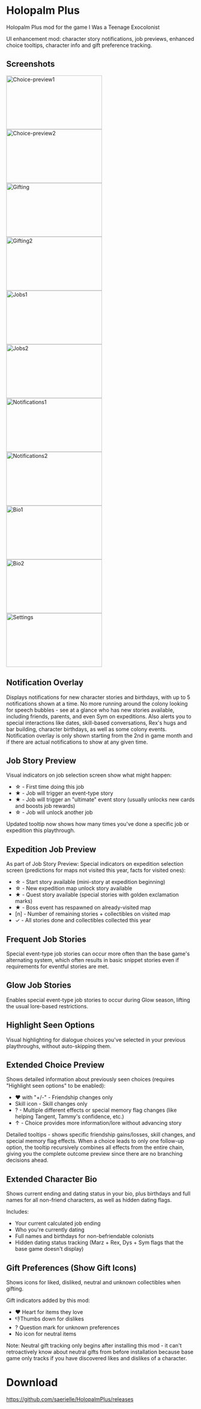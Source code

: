 # Holopalm Plus
Holopalm Plus mod for the game I Was a Teenage Exocolonist

UI enhancement mod: character story notifications, job previews, enhanced choice tooltips, character info and gift preference tracking.

## Screenshots
<img width="255" height="143" alt="Choice-preview1" src="https://github.com/user-attachments/assets/501fffab-7a78-4981-9ede-f2796d5021bd" />
<img width="255" height="143" alt="Choice-preview2" src="https://github.com/user-attachments/assets/11e8652f-8fbe-4547-894d-0bf8437ee46a" />
<img width="255" height="143" alt="Gifting" src="https://github.com/user-attachments/assets/185f65c3-999c-4b18-88b4-61fcc430da6a" />
<img width="255" height="143" alt="Gifting2" src="https://github.com/user-attachments/assets/c7ef8e40-e476-45c2-b283-d4a8e9de7e7b" />
<img width="255" height="143" alt="Jobs1" src="https://github.com/user-attachments/assets/59c0d935-34c6-4a08-884a-46898583e8b3" />
<img width="255" height="143" alt="Jobs2" src="https://github.com/user-attachments/assets/6d5e40ec-51d9-489d-89d1-e7697f7b5657" />
<img width="255" height="143" alt="Notifications1" src="https://github.com/user-attachments/assets/cf9acfda-7944-49b4-9916-67358ef8d0d9" />
<img width="255" height="143" alt="Notifications2" src="https://github.com/user-attachments/assets/2cfc7413-8c6d-4ff1-8a72-77b707af4283" />
<img width="255" height="143" alt="Bio1" src="https://github.com/user-attachments/assets/ae4dcc45-e579-46fa-a0e1-8d14fb33fd9a" />
<img width="255" height="143" alt="Bio2" src="https://github.com/user-attachments/assets/e8638246-af75-4bed-8438-43e6e11e9991" />
<img width="255" height="143" alt="Settings" src="https://github.com/user-attachments/assets/358830f7-aa52-4846-b5a9-a9b765aa6388" />

## Notification Overlay
Displays notifications for new character stories and birthdays, with up to 5 notifications shown at a time. No more running around the colony looking for speech bubbles - see at a glance who has new stories available, including friends, parents, and even Sym on expeditions. Also alerts you to special interactions like dates, skill-based conversations, Rex's hugs and bar building, character birthdays, as well as some colony events. Notification overlay is only shown starting from the 2nd in game month and if there are actual notifications to show at any given time.

## Job Story Preview
Visual indicators on job selection screen show what might happen:
- ☆ - First time doing this job
- ★ - Job will trigger an event-type story
- ★ - Job will trigger an "ultimate" event story (usually unlocks new cards and boosts job rewards)
- ☆ - Job will unlock another job

Updated tooltip now shows how many times you've done a specific job or expedition this playthrough.

## Expedition Job Preview
As part of Job Story Preview: Special indicators on expedition selection screen (predictions for maps not visited this year, facts for visited ones):
- ☆ - Start story available (mini-story at expedition beginning)
- ☆ - New expedition map unlock story available
- ★ - Quest story available (special stories with golden exclamation marks)
- ★ - Boss event has respawned on already-visited map
- [n] - Number of remaining stories + collectibles on visited map
- ✓ - All stories done and collectibles collected this year

## Frequent Job Stories
Special event-type job stories can occur more often than the base game's alternating system, which often results in basic snippet stories even if requirements for eventful stories are met.

## Glow Job Stories
Enables special event-type job stories to occur during Glow season, lifting the usual lore-based restrictions.

## Highlight Seen Options
Visual highlighting for dialogue choices you've selected in your previous playthroughs, without auto-skipping them.

## Extended Choice Preview
Shows detailed information about previously seen choices (requires "Highlight seen options" to be enabled):
- ❤ with "+/-" - Friendship changes only
- Skill icon - Skill changes only
- ? - Multiple different effects or special memory flag changes (like helping Tangent, Tammy's confidence, etc.)
- ↑ - Choice provides more information/lore without advancing story

Detailed tooltips - shows specific friendship gains/losses, skill changes, and special memory flag effects. When a choice leads to only one follow-up option, the tooltip recursively combines all effects from the entire chain, giving you the complete outcome preview since there are no branching decisions ahead.

## Extended Character Bio
Shows current ending and dating status in your bio, plus birthdays and full names for all non-friend characters, as well as hidden dating flags.

Includes:
- Your current calculated job ending
- Who you're currently dating
- Full names and birthdays for non-befriendable colonists
- Hidden dating status tracking (Marz + Rex, Dys + Sym flags that the base game doesn't display)

## Gift Preferences (Show Gift Icons)
Shows icons for liked, disliked, neutral and unknown collectibles when gifting.

Gift indicators added by this mod:
- ❤ Heart for items they love
- 👎Thumbs down for dislikes
-  ? Question mark for unknown preferences
- No icon for neutral items

Note: Neutral gift tracking only begins after installing this mod - it can't retroactively know about neutral gifts from before installation because base game only tracks if you have discovered likes and dislikes of a character.

# Download
https://github.com/saerielle/HolopalmPlus/releases
